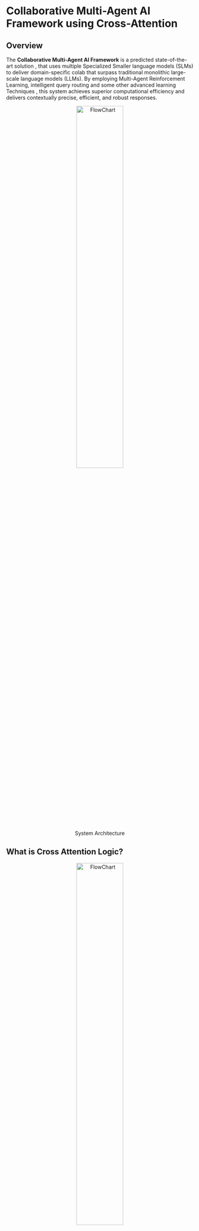 # **Collaborative Multi-Agent AI Framework using Cross-Attention**

## **Overview**
The **Collaborative Multi-Agent AI Framework** is a predicted state-of-the-art solution , that uses multiple Specialized Smaller language models (SLMs) to deliver domain-specific colab that surpass traditional monolithic large-scale language models (LLMs). By employing Multi-Agent Reinforcement Learning, intelligent query routing and some other advanced learning Techniques , this system achieves superior computational efficiency and delivers contextually precise, efficient, and robust responses.

<p align="center">
<img src="https://github.com/user-attachments/assets/eab68331-d68a-4a97-8b15-3faa823136f7" alt="FlowChart" style="width:50%;"/>
   <br/>
   System Architecture
</p>

## **What is Cross Attention Logic?**
<p align="center">
<img src="https://github.com/user-attachments/assets/e5a18b24-df53-4200-8a61-eea22eda1c25" alt="FlowChart" style="width:50%;"/>
   <br/>
   Cross Attention Logic
</p>


---

## **Key Features**
1. **Intelligent Query Splitting and Routing**:
   - Uses a State of the art (SOTA) LLM API to divide user queries into domain-specific components.
   - Model Specialization: Routes components to domain-specific models:
     - Technical Queries: Addressed by Qwen Coder.
     - Medical Queries: Addressed by BioGPT.

2. **Model Collaboration via Cross-Attention**:
   - Uses **cross-attention mechanism** to integrate domain-specific insights into a unified response.
   - Ensures comprehensive understanding across disciplines.

3. **Reinforcement Learning & Caching** (Not Yet Implemented):
   - Employs RL for model collaboration and response refinement.
   - Implements **multi-agent reinforcement learning (MARL)** with game-theory principles to foster synergistic behavior.
   - Leverages embeddings from SentenceTransformer and indexes in Pinecone for query optimization and caching.

---

## **System Architecture**
1. **Input Handling**:
   - User queries are preprocessed and analyzed using embeddings.
   - Pinecone checks for cached responses to reduce computation for frequent queries.
2. **Domain-Specific Processing**:
   - Query is intelligently split and routed by GPT-4-mini.
   - BioGPT and Qwen Coder process their respective query fragments and generate initial responses.
3. **Cross-Domain Integration and Output**:
   - Responses are integrated through cross-attention mechanisms to exchange insights and refine outputs.
   - GPT-4-mini combines the refined outputs into a cohesive and contextually accurate answer..

<p align="center">
<img src="https://github.com/user-attachments/assets/d53ea399-c554-4ed4-9034-235a6c4c9a21" alt="FlowChart" style="width:50%;"/>
</p>

---

## **Tech Stack**
- **Models**: BioGPT, Qwen Coder (Hugging Face)
- **Frameworks**: PyTorch, Hugging Face Transformers
- **Learning Techniques**: Reinforcement Learning (RL), Multi-Agent RL (MARL), Game Theory, Cross-Attention

---

## **Setup Instructions**
1. Clone the repository:
   ```bash
   git clone https://github.com/YourRepo/CrossAttentionChatbot.git
   cd CrossAttentionChatbot
   ```
2. Install dependencies:
   ```bash
   pip install -r requirements.txt
   ```
3. Configure API keys for GPT-4-mini and Hugging Face models in `.env`.
4. Run the application:
   ```bash
   python main.py
   ```

---

## **Applications**
- **Healthcare**: Generate medically accurate responses via BioGPT.
- **Coding Assistance**: Leverage Qwen Coder for precise technical solutions.
- **Cross-Domain Problem Solving**: Seamless collaboration across diverse domains.
And many more accordingly!

---

## **Results**
- **Efficiency**: Gurantees more than 50% reduction in compute costs compared to traditional large-scale models.
- **Speed** : Average response time of under 2 seconds.
- **Accuracy** : Matches or surpasses monolithic LLMs with domain-specific specialization.

## **Future Enhancements**
- Implementing **adaptive reward systems** for RL.
- Expanding domain coverage with additional SLMs.
- Enhancing collaboration with **adversarial training**.
